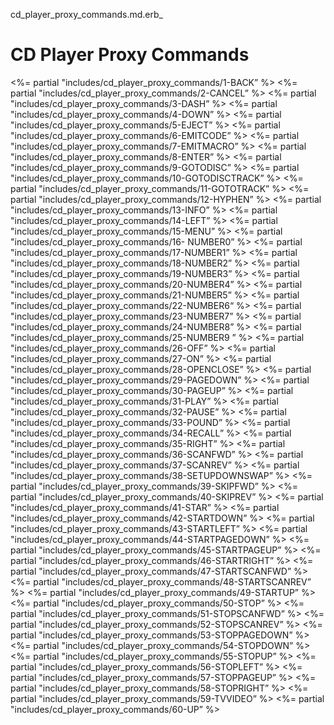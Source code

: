 cd\_player\_proxy\_commands.md.erb\_

# CD Player Proxy Commands

\<%= partial "includes/cd\_player\_proxy\_commands/1-BACK” %\>
\<%= partial "includes/cd\_player\_proxy\_commands/2-CANCEL” %\>
\<%= partial "includes/cd\_player\_proxy\_commands/3-DASH” %\>
\<%= partial "includes/cd\_player\_proxy\_commands/4-DOWN” %\>
\<%= partial "includes/cd\_player\_proxy\_commands/5-EJECT” %\>
\<%= partial "includes/cd\_player\_proxy\_commands/6-EMITCODE” %\>
\<%= partial "includes/cd\_player\_proxy\_commands/7-EMITMACRO” %\>
\<%= partial "includes/cd\_player\_proxy\_commands/8-ENTER” %\>
\<%= partial "includes/cd\_player\_proxy\_commands/9-GOTODISC” %\>
\<%= partial "includes/cd\_player\_proxy\_commands/10-GOTODISCTRACK” %\>
\<%= partial "includes/cd\_player\_proxy\_commands/11-GOTOTRACK” %\>
\<%= partial "includes/cd\_player\_proxy\_commands/12-HYPHEN” %\>
\<%= partial "includes/cd\_player\_proxy\_commands/13-INFO” %\>
\<%= partial "includes/cd\_player\_proxy\_commands/14-LEFT” %\>
\<%= partial "includes/cd\_player\_proxy\_commands/15-MENU” %\>
\<%= partial "includes/cd\_player\_proxy\_commands/16- NUMBER0” %\>
\<%= partial "includes/cd\_player\_proxy\_commands/17-NUMBER1” %\>
\<%= partial "includes/cd\_player\_proxy\_commands/18-NUMBER2” %\>
\<%= partial "includes/cd\_player\_proxy\_commands/19-NUMBER3” %\>
\<%= partial "includes/cd\_player\_proxy\_commands/20-NUMBER4” %\>
\<%= partial "includes/cd\_player\_proxy\_commands/21-NUMBER5” %\>
\<%= partial "includes/cd\_player\_proxy\_commands/22-NUMBER6“ %\>
\<%= partial "includes/cd\_player\_proxy\_commands/23-NUMBER7” %\>
\<%= partial "includes/cd\_player\_proxy\_commands/24-NUMBER8” %\>
\<%= partial "includes/cd\_player\_proxy\_commands/25-NUMBER9 ” %\>
\<%= partial "includes/cd\_player\_proxy\_commands/26-OFF” %\>
\<%= partial "includes/cd\_player\_proxy\_commands/27-ON” %\>
\<%= partial "includes/cd\_player\_proxy\_commands/28-OPENCLOSE” %\>
\<%= partial "includes/cd\_player\_proxy\_commands/29-PAGEDOWN” %\>
\<%= partial "includes/cd\_player\_proxy\_commands/30-PAGEUP” %\>
\<%= partial "includes/cd\_player\_proxy\_commands/31-PLAY” %\>
\<%= partial "includes/cd\_player\_proxy\_commands/32-PAUSE” %\>
\<%= partial "includes/cd\_player\_proxy\_commands/33-POUND” %\>
\<%= partial "includes/cd\_player\_proxy\_commands/34-RECALL” %\>
\<%= partial "includes/cd\_player\_proxy\_commands/35-RIGHT” %\>
\<%= partial "includes/cd\_player\_proxy\_commands/36-SCANFWD” %\>
\<%= partial "includes/cd\_player\_proxy\_commands/37-SCANREV” %\>
\<%= partial "includes/cd\_player\_proxy\_commands/38-SETUPDOWNSWAP” %\>
\<%= partial "includes/cd\_player\_proxy\_commands/39-SKIPFWD” %\>
\<%= partial "includes/cd\_player\_proxy\_commands/40-SKIPREV” %\>
\<%= partial "includes/cd\_player\_proxy\_commands/41-STAR” %\>
\<%= partial "includes/cd\_player\_proxy\_commands/42-STARTDOWN” %\>
\<%= partial "includes/cd\_player\_proxy\_commands/43-STARTLEFT” %\>
\<%= partial "includes/cd\_player\_proxy\_commands/44-STARTPAGEDOWN” %\>
\<%= partial "includes/cd\_player\_proxy\_commands/45-STARTPAGEUP” %\>
\<%= partial "includes/cd\_player\_proxy\_commands/46-STARTRIGHT” %\>
\<%= partial "includes/cd\_player\_proxy\_commands/47-STARTSCANFWD” %\>
\<%= partial "includes/cd\_player\_proxy\_commands/48-STARTSCANREV” %\>
\<%= partial "includes/cd\_player\_proxy\_commands/49-STARTUP” %\>
\<%= partial "includes/cd\_player\_proxy\_commands/50-STOP” %\>
\<%= partial "includes/cd\_player\_proxy\_commands/51-STOPSCANFWD” %\>
\<%= partial "includes/cd\_player\_proxy\_commands/52-STOPSCANREV” %\>
\<%= partial "includes/cd\_player\_proxy\_commands/53-STOPPAGEDOWN” %\>
\<%= partial "includes/cd\_player\_proxy\_commands/54-STOPDOWN” %\>
\<%= partial "includes/cd\_player\_proxy\_commands/55-STOPUP” %\>
\<%= partial "includes/cd\_player\_proxy\_commands/56-STOPLEFT” %\>
\<%= partial "includes/cd\_player\_proxy\_commands/57-STOPPAGEUP” %\>
\<%= partial "includes/cd\_player\_proxy\_commands/58-STOPRIGHT” %\>
\<%= partial "includes/cd\_player\_proxy\_commands/59-TVVIDEO” %\>
\<%= partial "includes/cd\_player\_proxy\_commands/60-UP” %\>
